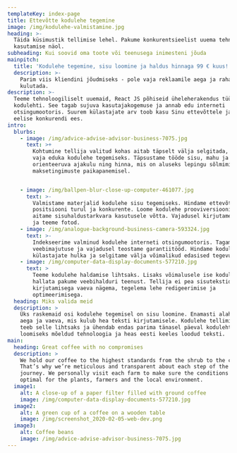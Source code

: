 ```yaml
---
templateKey: index-page
title: Ettevõtte kodulehe tegemine
image: /img/kodulehe-valmistamine.jpg
heading: >-
  Täida küsimustik tellimise lehel. Pakume konkurentsieelist uuema tehnoloogia
  kasutamise näol.
subheading: Kui soovid oma toote või teenusega inimesteni jõuda
mainpitch:
  title: 'Kodulehe tegemine, sisu loomine ja haldus hinnaga 99 € kuus!'
  description: >-
    Parim viis kliendini jõudmiseks - pole vaja reklaamile aega ja raha enam
    kulutada. 
description: >-
  Teeme tehnoloogiliselt uuemaid, React JS põhiseid üheleherakendus tüüpi
  kodulehti. See tagab sujuva kasutajakogemuse ja annab edu interneti
  otsingumootoris. Suurem külastajate arv toob kasu Sinu ettevõttele ja annab
  eelise konkurendi ees. 
intro:
  blurbs:
    - image: /img/advice-advise-advisor-business-7075.jpg
      text: >+
        Kohtumine tellija valitud kohas aitab täpselt välja selgitada, mida on
        vaja eduka kodulehe tegemiseks. Täpsustame tööde sisu, mahu ja
        orienteeruva ajakulu ning hinna, mis on aluseks lepingu sõlmimisel ja
        maksetingimuste paikapanemisel.


    - image: /img/ballpen-blur-close-up-computer-461077.jpg
      text: >-
        Valmistame materjalid kodulehe sisu tegemiseks. Hindame ettevõtte
        positsiooni turul ja konkurente. Loome kodulehe prooviversiooni ning
        aitame sisuhaldustarkvara kasutusele võtta. Vajadusel kirjutame teksti
        ja teeme fotod.
    - image: /img/analogue-background-business-camera-593324.jpg
      text: >-
        Indekseerime valminud kodulehe interneti otsingumootoris. Tagame
        veebimajutuse ja vajadusel teostame garantiitööd. Hindame kodulehe
        külastajate hulka ja selgitame välja võimalikud edasised tegevused.
    - image: /img/computer-data-display-documents-577210.jpg
      text: >
        Teeme kodulehe haldamise lihtsaks. Lisaks võimalusele ise kodulehte
        hallata pakume veebihalduri teenust. Tellija ei pea sisutekstide
        kirjutamisega vaeva nägema, tegelema lehe redigeerimise ja
        optimeerimisega.     
  heading: Miks valida meid
  description: >
    Üks raskemaid osi kodulehe tegemisel on sisu loomine. Enamasti alahinnatakse
    aega ja vaeva, mis kulub hea teksti kirjutamisele. Kodulehe tellimise teenus
    teeb selle lihtsaks ja ühendab endas parima tänasel päeval kodulehtede
    loomiseks mõeldud tehnoloogia ja heas eesti keeles loodud teksti.
main:
  heading: Great coffee with no compromises
  description: >
    We hold our coffee to the highest standards from the shrub to the cup.
    That’s why we’re meticulous and transparent about each step of the coffee’s
    journey. We personally visit each farm to make sure the conditions are
    optimal for the plants, farmers and the local environment.
  image1:
    alt: A close-up of a paper filter filled with ground coffee
    image: /img/computer-data-display-documents-577210.jpg
  image2:
    alt: A green cup of a coffee on a wooden table
    image: /img/screenshot_2020-02-05-web-dev.png
  image3:
    alt: Coffee beans
    image: /img/advice-advise-advisor-business-7075.jpg
---
```


